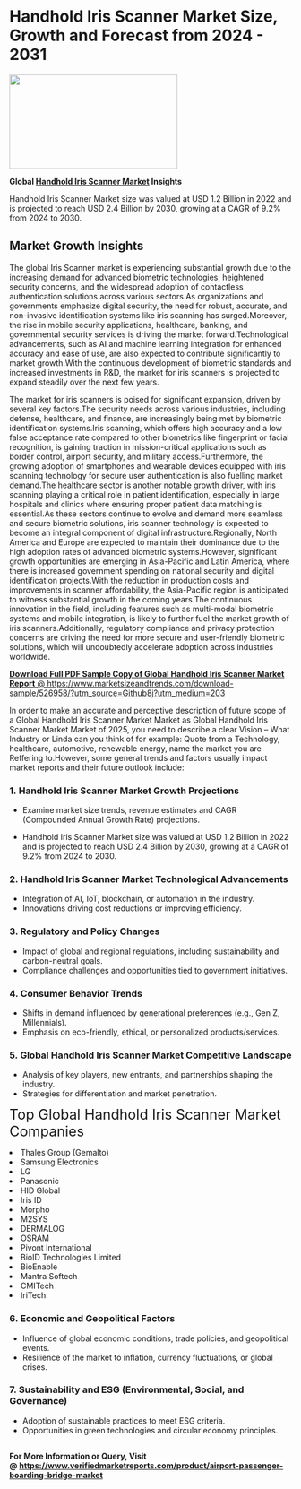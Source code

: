 <H1>Handhold Iris Scanner Market Size, Growth and Forecast from 2024 - 2031</H1><img class="aligncenter size-medium wp-image-584254" src="https://thirdeyenews.in/wp-content/uploads/2024/09/Global-Market-Research-300x168.jpeg" alt="" width="300" height="168" /><p><strong>Global&nbsp;<a href="https://www.marketsizeandtrends.com/download-sample/526958/?utm_source=Github8j?utm_medium=203">Handhold Iris Scanner Market</a> Insights</strong></p><p>Handhold Iris Scanner Market size was valued at USD 1.2 Billion in 2022 and is projected to reach USD 2.4 Billion by 2030, growing at a CAGR of 9.2% from 2024 to 2030.</p><p><h2>Market Growth Insights</h2> <p>The global Iris Scanner market is experiencing substantial growth due to the increasing demand for advanced biometric technologies, heightened security concerns, and the widespread adoption of contactless authentication solutions across various sectors.As organizations and governments emphasize digital security, the need for robust, accurate, and non-invasive identification systems like iris scanning has surged.Moreover, the rise in mobile security applications, healthcare, banking, and governmental security services is driving the market forward.Technological advancements, such as AI and machine learning integration for enhanced accuracy and ease of use, are also expected to contribute significantly to market growth.With the continuous development of biometric standards and increased investments in R&D, the market for iris scanners is projected to expand steadily over the next few years.</p> <p><a href="download-sample-link"></a></p> <p>The market for iris scanners is poised for significant expansion, driven by several key factors.The security needs across various industries, including defense, healthcare, and finance, are increasingly being met by biometric identification systems.Iris scanning, which offers high accuracy and a low false acceptance rate compared to other biometrics like fingerprint or facial recognition, is gaining traction in mission-critical applications such as border control, airport security, and military access.Furthermore, the growing adoption of smartphones and wearable devices equipped with iris scanning technology for secure user authentication is also fuelling market demand.The healthcare sector is another notable growth driver, with iris scanning playing a critical role in patient identification, especially in large hospitals and clinics where ensuring proper patient data matching is essential.As these sectors continue to evolve and demand more seamless and secure biometric solutions, iris scanner technology is expected to become an integral component of digital infrastructure.Regionally, North America and Europe are expected to maintain their dominance due to the high adoption rates of advanced biometric systems.However, significant growth opportunities are emerging in Asia-Pacific and Latin America, where there is increased government spending on national security and digital identification projects.With the reduction in production costs and improvements in scanner affordability, the Asia-Pacific region is anticipated to witness substantial growth in the coming years.The continuous innovation in the field, including features such as multi-modal biometric systems and mobile integration, is likely to further fuel the market growth of iris scanners.Additionally, regulatory compliance and privacy protection concerns are driving the need for more secure and user-friendly biometric solutions, which will undoubtedly accelerate adoption across industries worldwide.</p> <p><a href="get-more-link"></p><p><span class=""><strong>Download Full PDF Sample Copy of Global Handhold Iris Scanner Market Report</strong> @ <a href="https://www.marketsizeandtrends.com/download-sample/526958/?utm_source=Github8j?utm_medium=203" target="_blank">https://www.marketsizeandtrends.com/download-sample/526958/?utm_source=Github8j?utm_medium=203</a></span></p><p>In order to make an accurate and perceptive description of future scope of a Global&nbsp;Handhold Iris Scanner Market Market as Global&nbsp;Handhold Iris Scanner Market Market of 2025, you need to describe a clear Vision &ndash; What Industry or Linda can you think of for example: Quote from a Technology, healthcare, automotive, renewable energy, name the market you are Reffering to.However, some general trends and factors usually impact market reports and their future outlook include:</p><h3>1.&nbsp;<strong>Handhold Iris Scanner Market Growth Projections</strong></h3><ul><li>Examine market size trends, revenue estimates and CAGR (Compounded Annual Growth Rate) projections.</li><li><p>Handhold Iris Scanner Market size was valued at USD 1.2 Billion in 2022 and is projected to reach USD 2.4 Billion by 2030, growing at a CAGR of 9.2% from 2024 to 2030.</p></li></ul><h3>2.&nbsp;<strong>Handhold Iris Scanner Market Technological Advancements</strong></h3><ul><li>Integration of AI, IoT, blockchain, or automation in the industry.</li><li>Innovations driving cost reductions or improving efficiency.</li></ul><h3>3.&nbsp;<strong>Regulatory and Policy Changes</strong></h3><ul><li>Impact of global and regional regulations, including sustainability and carbon-neutral goals.</li><li>Compliance challenges and opportunities tied to government initiatives.</li></ul><h3>4.&nbsp;<strong>Consumer Behavior Trends</strong></h3><ul><li>Shifts in demand influenced by generational preferences (e.g., Gen Z, Millennials).</li><li>Emphasis on eco-friendly, ethical, or personalized products/services.</li></ul><h3>5.&nbsp;<strong>Global Handhold Iris Scanner Market Competitive Landscape</strong></h3><ul><li>Analysis of key players, new entrants, and partnerships shaping the industry.</li><li>Strategies for differentiation and market penetration.</li></ul><p data-pm-slice="1 1 []"><span style="color: inherit; font-family: inherit; font-size: 25px;">Top Global Handhold Iris Scanner Market Companies</span></p><div class="" data-test-id=""><p><li>Thales Group (Gemalto)</li><li> Samsung Electronics</li><li> LG</li><li> Panasonic</li><li> HID Global</li><li> Iris ID</li><li> Morpho</li><li> M2SYS</li><li> DERMALOG</li><li> OSRAM</li><li> Pivont International</li><li> BioID Technologies Limited</li><li> BioEnable</li><li> Mantra Softech</li><li> CMITech</li><li> IriTech</li></p></div><h3>6.&nbsp;<strong>Economic and Geopolitical Factors</strong></h3><ul><li>Influence of global economic conditions, trade policies, and geopolitical events.</li><li>Resilience of the market to inflation, currency fluctuations, or global crises.</li></ul><h3>7.&nbsp;<strong>Sustainability and ESG (Environmental, Social, and Governance)</strong></h3><ul><li>Adoption of sustainable practices to meet ESG criteria.</li><li>Opportunities in green technologies and circular economy principles.</li></ul><h2><strong style="font-size: 14px;">For More Information or Query, Visit @&nbsp;</strong><a style="background-color: #ffffff; font-size: 14px;" href="https://www.marketsizeandtrends.com/report/handhold-iris-scanner-market/" target="_blank">https://www.verifiedmarketreports.com/product/airport-passenger-boarding-bridge-market</a></h2>